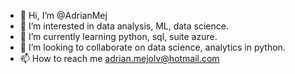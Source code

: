 - 👋 Hi, I’m @AdrianMej
- 👀 I’m interested in data analysis, ML, data science.
- 🌱 I’m currently learning python, sql, suite azure.
- 💞️ I’m looking to collaborate on data science, analytics in python.
- 📫 How to reach me adrian.mejolv@hotmail.com

<!---
AdrianMej/AdrianMej is a ✨ special ✨ repository because its `README.md` (this file) appears on your GitHub profile.
You can click the Preview link to take a look at your changes.
--->

